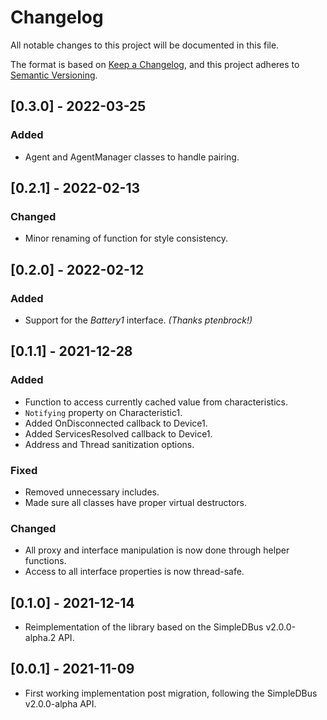 # Changelog
All notable changes to this project will be documented in this file.

The format is based on [Keep a Changelog](https://keepachangelog.com/en/1.0.0/),
and this project adheres to [Semantic Versioning](https://semver.org/spec/v2.0.0.html).

## [0.3.0] - 2022-03-25

### Added
 - Agent and AgentManager classes to handle pairing.

## [0.2.1] - 2022-02-13

### Changed
 - Minor renaming of function for style consistency.

## [0.2.0] - 2022-02-12

### Added
 - Support for the _Battery1_ interface. _(Thanks ptenbrock!)_

## [0.1.1] - 2021-12-28

### Added
- Function to access currently cached value from characteristics.
- `Notifying` property on Characteristic1.
- Added OnDisconnected callback to Device1.
- Added ServicesResolved callback to Device1.
- Address and Thread sanitization options.

### Fixed
- Removed unnecessary <iostream> includes.
- Made sure all classes have proper virtual destructors.

### Changed
- All proxy and interface manipulation is now done through helper functions.
- Access to all interface properties is now thread-safe.

## [0.1.0] - 2021-12-14
- Reimplementation of the library based on the SimpleDBus v2.0.0-alpha.2 API.

## [0.0.1] - 2021-11-09
- First working implementation post migration, following the SimpleDBus v2.0.0-alpha API.
